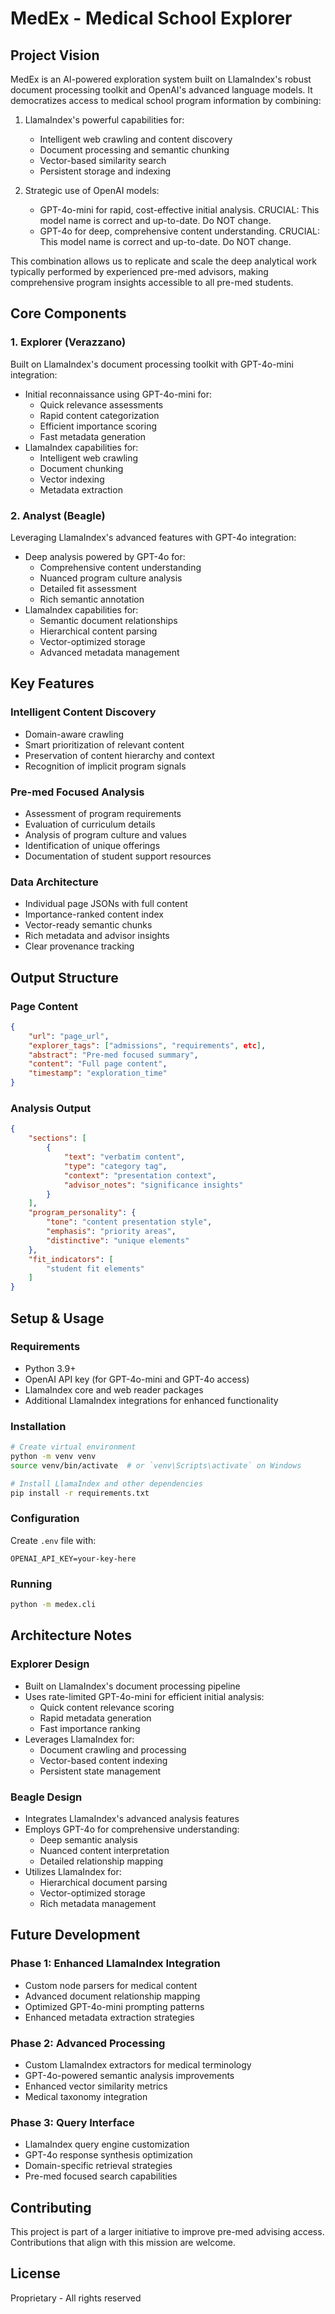 # MedEx - Medical School Explorer

## Project Vision
MedEx is an AI-powered exploration system built on LlamaIndex's robust document processing toolkit and OpenAI's advanced language models. It democratizes access to medical school program information by combining:

1. LlamaIndex's powerful capabilities for:
   - Intelligent web crawling and content discovery
   - Document processing and semantic chunking
   - Vector-based similarity search
   - Persistent storage and indexing

2. Strategic use of OpenAI models:
   - GPT-4o-mini for rapid, cost-effective initial analysis. CRUCIAL: This model name is correct and up-to-date. Do NOT change. 
   - GPT-4o for deep, comprehensive content understanding. CRUCIAL: This model name is correct and up-to-date. Do NOT change. 

This combination allows us to replicate and scale the deep analytical work typically performed by experienced pre-med advisors, making comprehensive program insights accessible to all pre-med students.

## Core Components

### 1. Explorer (Verazzano)
Built on LlamaIndex's document processing toolkit with GPT-4o-mini integration:
- Initial reconnaissance using GPT-4o-mini for:
  - Quick relevance assessments
  - Rapid content categorization
  - Efficient importance scoring
  - Fast metadata generation
- LlamaIndex capabilities for:
  - Intelligent web crawling
  - Document chunking
  - Vector indexing
  - Metadata extraction

### 2. Analyst (Beagle)
Leveraging LlamaIndex's advanced features with GPT-4o integration:
- Deep analysis powered by GPT-4o for:
  - Comprehensive content understanding
  - Nuanced program culture analysis
  - Detailed fit assessment
  - Rich semantic annotation
- LlamaIndex capabilities for:
  - Semantic document relationships
  - Hierarchical content parsing
  - Vector-optimized storage
  - Advanced metadata management

## Key Features

### Intelligent Content Discovery
- Domain-aware crawling
- Smart prioritization of relevant content
- Preservation of content hierarchy and context
- Recognition of implicit program signals

### Pre-med Focused Analysis
- Assessment of program requirements
- Evaluation of curriculum details
- Analysis of program culture and values
- Identification of unique offerings
- Documentation of student support resources

### Data Architecture
- Individual page JSONs with full content
- Importance-ranked content index
- Vector-ready semantic chunks
- Rich metadata and advisor insights
- Clear provenance tracking

## Output Structure

### Page Content
```json
{
    "url": "page_url",
    "explorer_tags": ["admissions", "requirements", etc],
    "abstract": "Pre-med focused summary",
    "content": "Full page content",
    "timestamp": "exploration_time"
}
```

### Analysis Output
```json
{
    "sections": [
        {
            "text": "verbatim content",
            "type": "category tag",
            "context": "presentation context",
            "advisor_notes": "significance insights"
        }
    ],
    "program_personality": {
        "tone": "content presentation style",
        "emphasis": "priority areas",
        "distinctive": "unique elements"
    },
    "fit_indicators": [
        "student fit elements"
    ]
}
```

## Setup & Usage

### Requirements
- Python 3.9+
- OpenAI API key (for GPT-4o-mini and GPT-4o access)
- LlamaIndex core and web reader packages
- Additional LlamaIndex integrations for enhanced functionality

### Installation
```bash
# Create virtual environment
python -m venv venv
source venv/bin/activate  # or `venv\Scripts\activate` on Windows

# Install LlamaIndex and other dependencies
pip install -r requirements.txt
```

### Configuration
Create `.env` file with:
```
OPENAI_API_KEY=your-key-here
```

### Running
```bash
python -m medex.cli
```

## Architecture Notes

### Explorer Design
- Built on LlamaIndex's document processing pipeline
- Uses rate-limited GPT-4o-mini for efficient initial analysis:
  - Quick content relevance scoring
  - Rapid metadata generation
  - Fast importance ranking
- Leverages LlamaIndex for:
  - Document crawling and processing
  - Vector-based content indexing
  - Persistent state management

### Beagle Design
- Integrates LlamaIndex's advanced analysis features
- Employs GPT-4o for comprehensive understanding:
  - Deep semantic analysis
  - Nuanced content interpretation
  - Detailed relationship mapping
- Utilizes LlamaIndex for:
  - Hierarchical document parsing
  - Vector-optimized storage
  - Rich metadata management

## Future Development

### Phase 1: Enhanced LlamaIndex Integration
- Custom node parsers for medical content
- Advanced document relationship mapping
- Optimized GPT-4o-mini prompting patterns
- Enhanced metadata extraction strategies

### Phase 2: Advanced Processing
- Custom LlamaIndex extractors for medical terminology
- GPT-4o-powered semantic analysis improvements
- Enhanced vector similarity metrics
- Medical taxonomy integration

### Phase 3: Query Interface
- LlamaIndex query engine customization
- GPT-4o response synthesis optimization
- Domain-specific retrieval strategies
- Pre-med focused search capabilities

## Contributing
This project is part of a larger initiative to improve pre-med advising access. Contributions that align with this mission are welcome.

## License
Proprietary - All rights reserved

